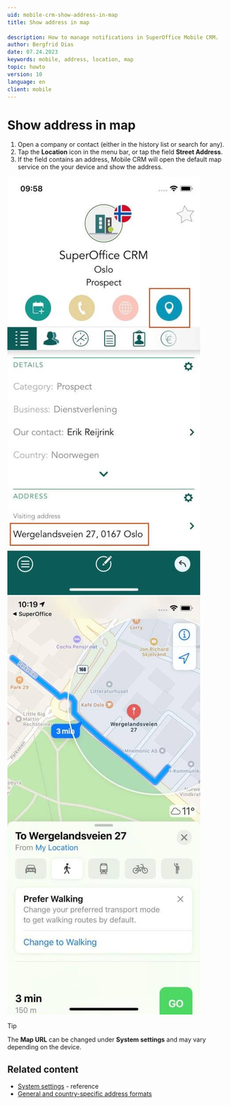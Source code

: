 ```yaml
---
uid: mobile-crm-show-address-in-map
title: Show address in map

description: How to manage notifications in SuperOffice Mobile CRM.
author: Bergfrid Dias
date: 07.24.2023
keywords: mobile, address, location, map
topic: howto
version: 10
language: en
client: mobile
---
```


# Show address in map

1. Open a company or contact (either in the history list or search for any).
2. Tap the **Location** icon in the menu bar, or tap the field **Street Address**.
3. If the field contains an address, Mobile CRM will open the default map service on the your device and show the address.

![Mobile CRM: street address -app-screen][img1]![Mobile CRM: map -app-screen][img2]

> [!TIP]
> The **Map URL** can be changed under **System settings** and may vary depending on the device.

## Related content

* [System settings][1] - reference
* [General and country-specific address formats][2]

<!-- Referenced links -->
[1]: ../settings.md#system-settings
[2]: ../../../company/learn/address-formats.md

<!-- Referenced images -->
[img1]: media/address.jpg
[img2]: media/map.jpg
